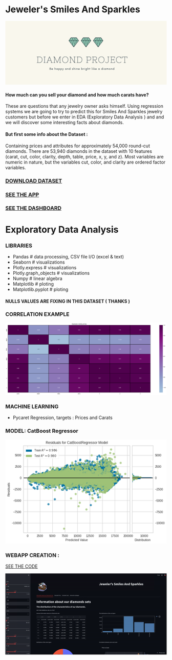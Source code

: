 # Jeweler's Smiles And Sparkles

![](https://github.com/demstalferez/Diamond_project_pr/blob/main/img/d.png)




#### How much can you sell your diamond and how much carats have?
These are questions that any jewelry owner asks himself.
Using regression systems we are going to try to predict this for Smiles And Sparkles jewelry customers but before we enter in EDA (Exploratory Data Analysis ) and and we will discover some interesting facts about diamonds.
#### But first some info about the Dataset : 
Containing prices and attributes for approximately 54,000 round-cut diamonds.
There are 53,940 diamonds in the dataset with 10 features (carat, cut, color, clarity, depth, table, price, x, y, and z).
Most variables are numeric in nature, but the variables cut, color, and clarity are ordered factor variables.



### [DOWNLOAD DATASET](https://github.com/demstalferez/Diamond_project_pr/blob/main/diamonds.csv)
### [SEE THE APP](https://demstalferez-diamond-project-pr-app-bp821q.streamlitapp.com/)
### [SEE THE DASHBOARD](https://datastudio.google.com/reporting/dde3b825-cdae-49cc-a5c4-a09076e53e77/page/wWxyC/)


# Exploratory Data Analysis
### LIBRARIES
- Pandas  # data processing, CSV file I/O (excel & text)
- Seaborn  # visualizations
- Plotly.express  # visualizations
- Plotly.graph_objects  # visualizations
- Numpy  # linear algebra
- Matplotlib  # ploting
- Matplotlib.pyplot  # ploting

#### NULLS VALUES ARE FIXING IN THIS DATASET ( THANKS )


### CORRELATION EXAMPLE
![](https://github.com/demstalferez/Diamond_project_pr/blob/main/img/ouUJtput.png)







### MACHINE LEARNING
- Pycaret Regression, targets : Prices and Carats

### MODEL: CatBoost Regressor	

![](https://github.com/demstalferez/Diamond_project_pr/blob/main/img/ouVBVBVtput.png)

### WEBAPP CREATION : 

[SEE THE CODE](https://github.com/demstalferez/Diamond_project_pr/blob/main/app.py)

![](https://github.com/demstalferez/Diamond_project_pr/blob/main/img/vvv.gif)
